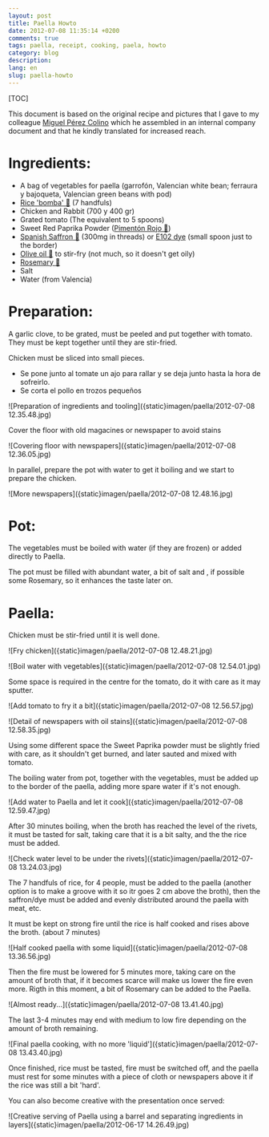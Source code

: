 ```yaml
---
layout: post
title: Paella Howto
date: 2012-07-08 11:35:14 +0200
comments: true
tags: paella, receipt, cooking, paela, howto
category: blog
description:
lang: en
slug: paella-howto
---
```


[TOC]

This document is based on the original recipe and pictures that I gave to my colleague [Miguel Pérez Colino](https://twitter.com/mmmmmmpc) which he assembled in an internal company document and that he kindly translated for increased reach.

# Ingredients:

- A bag of vegetables for paella (garrofón, Valencian white bean; ferraura y bajoqueta,
  Valencian green beans with pod)
- [Rice 'bomba' 🛒](https://www.amazon.es/dp/B00986HSH0?tag=redken-21) (7 handfuls)
- Chicken and Rabbit (700 y 400 gr)
- Grated tomato (The equivalent to 5 spoons)
- Sweet Red Paprika Powder ([Pimentón Rojo 🛒](https://www.amazon.es/dp/B07FZLMP8N?tag=redken-21&psc=1))
- [Spanish Saffron 🛒](https://www.amazon.es/dp/B01N6OVPYQ?tag=redken-21&psc=1) (300mg in threads) or [E102 dye](https://www.amazon.es/dp/B01HIVII4I?tag=redken-21) (small spoon just to the border)
- [Olive oil 🛒](https://www.amazon.es/dp/B0781Z7TD4?tag=redken-21) to stir-fry (not much, so it doesn't get oily)
- [Rosemary 🛒](https://www.amazon.es/dp/B01HN23N3S?tag=redken-21)
- Salt
- Water (from Valencia)

# Preparation:

A garlic clove, to be grated, must be peeled and put together with tomato. They must be kept together until they are stir-fried.

Chicken must be sliced into small pieces.

- Se pone junto al tomate un ajo para rallar y se deja junto hasta la hora de sofreirlo.
- Se corta el pollo en trozos pequeños

![Preparation of ingredients and tooling]({static}imagen/paella/2012-07-08 12.35.48.jpg)

Cover the floor with old magacines or newspaper to avoid stains

![Covering floor with newspapers]({static}imagen/paella/2012-07-08 12.36.05.jpg)

In parallel, prepare the pot with water to get it boiling and we start to prepare the chicken.

![More newspapers]({static}imagen/paella/2012-07-08 12.48.16.jpg)

# Pot:

The vegetables must be boiled with water (if they are frozen) or added directly to Paella.

The pot must be filled with abundant water, a bit of salt and , if possible some Rosemary, so it enhances the taste later on.

# Paella:

Chicken must be stir-fried until it is well done.

![Fry chicken]({static}imagen/paella/2012-07-08 12.48.21.jpg)

![Boil water with vegetables]({static}imagen/paella/2012-07-08 12.54.01.jpg)

Some space is required in the centre for the tomato, do it with care as it may sputter.

![Add tomato to fry it a bit]({static}imagen/paella/2012-07-08 12.56.57.jpg)

![Detail of newspapers with oil stains]({static}imagen/paella/2012-07-08 12.58.35.jpg)

Using some different space the Sweet Paprika powder must be slightly fried with care, as it shouldn't get burned, and later sauted and mixed with tomato.

The boiling water from pot, together with the vegetables, must be added up to the border of the paella, adding more spare water if it's not enough.

![Add water to Paella and let it cook]({static}imagen/paella/2012-07-08 12.59.47.jpg)

After 30 minutes boiling, when the broth has reached the level of the rivets, it must be tasted for salt, taking care that it is a bit salty, and the the rice must be added.

![Check water level to be under the rivets]({static}imagen/paella/2012-07-08 13.24.03.jpg)

The 7 handfuls of rice, for 4 people, must be added to the paella (another option is to make a groove with it so itr goes 2 cm above the broth), then the saffron/dye must be added and evenly distributed around the paella with meat, etc.

It must be kept on strong fire until the rice is half cooked and rises above the broth. (about 7 minutes)

![Half cooked paella with some liquid]({static}imagen/paella/2012-07-08 13.36.56.jpg)

Then the fire must be lowered for 5 minutes more, taking care on the amount of broth that, if it becomes scarce will make us lower the fire even more. Rigth in this moment, a bit of Rosemary can be added to the Paella.

![Almost ready...]({static}imagen/paella/2012-07-08 13.41.40.jpg)

The last 3-4 minutes may end with medium to low fire depending on the amount of broth remaining.

![Final paella cooking, with no more 'liquid']({static}imagen/paella/2012-07-08 13.43.40.jpg)

Once finished, rice must be tasted, fire must be switched off, and the paella must rest for some minutes with a piece of cloth or newspapers above it if the rice was still a bit 'hard'.

You can also become creative with the presentation once served:

![Creative serving of Paella using a barrel and separating ingredients in layers]({static}imagen/paella/2012-06-17 14.26.49.jpg)
